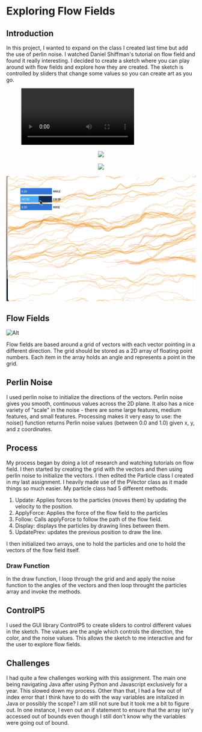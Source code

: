 # Exploring Flow Fields

## Introduction

In this project, I wanted to expand on the class I created last time but add the use of perlin noise. I watched Daniel Shiffman's tutorial on flow field and found it really interesting. I decided to create a sketch where you can play around with flow fields and explore how they are created. The sketch is controlled by sliders that change some values so you can create art as you go.

<figure class="video_container">
  <video controls="true" allowfullscreen="true" >
    <source src="/data/video.mp4" type="video/mp4">
  </video>
</figure>

<p align="center">
  <img src="/data/ex1.png" />
</p>
<p align="center">
  <img src="/data/ex3.png" />
</p>
<p align="center">
  <img src="data/ex2.png" />
</p>

## Flow Fields

![Alt](/images/field.png)

Flow fields are based around a grid of vectors with each vector pointing in a different direction. The grid should be stored as a 2D array of floating point numbers. Each item in the array holds an angle and represents a point in the grid. 

## Perlin Noise

I used perlin noise to initialize the directions of the vectors. Perlin noise gives you smooth, continuous values across the 2D plane. It also has a nice variety of "scale" in the noise - there are some large features, medium features, and small features. Processing makes it very easy to use: the noise() function returns Perlin noise values (between 0.0 and 1.0) given x, y, and z coordinates.

## Process

My process began by doing a lot of research and watching tutorials on flow field. I then started by creating the grid with the vectors and then using perlin noise to initialize the vectors. I then edited the Particle class I created in my last assignment. I heavily made use of the PVector class as it made things so much easier. My particle class had 5 different methods.
1. Update: Applies forces to the particles (moves them) by updating the velocity to the position.
2. ApplyForce: Applies the force of the flow field to the particles
3. Follow: Calls applyForce to follow the path of the flow field.
4. Display: displays the particles by drawing lines between them.
5. UpdatePrev: updates the previous position to draw the line.

I then initialized two arrays, one to hold the particles and one to hold the vectors of the flow field itself. 

### Draw Function

In the draw function, I loop through the grid and and apply the noise function to the angles of the vectors and then loop throught the particles array and invoke the methods.

## ControlP5

I used the GUI library ControlP5 to create sliders to control different values in the sketch. The values are the angle which controls the direction, the color, and the noise values. This allows the sketch to me interactive and for the user to explore flow fields.

## Challenges

I had quite a few challenges working with this assignment. The main one being navigating Java after using Python and Javascript exclusively for a year. This slowed down my process. Other than that, I had a few out of index error that I think have to do with the way variables are initalized in Java or possibly the scope? I am still not sure but it took me a bit to figure out. In one instance, I even out an if statement to ensure that the array isn'y accessed out of bounds even though I still don't know why the variables were going out of bound.
